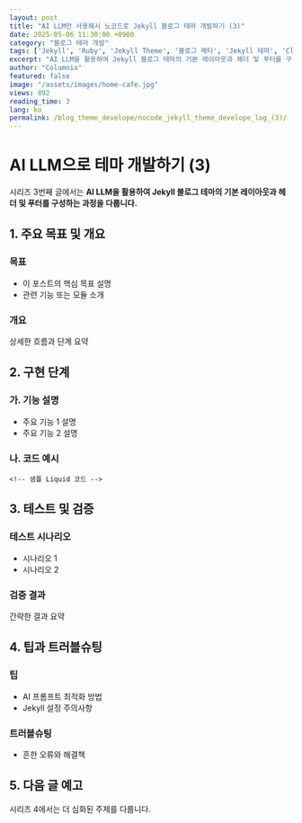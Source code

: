 ```yaml
---
layout: post
title: "AI LLM만 사용해서 노코드로 Jekyll 블로그 테마 개발하기 (3)"
date: 2025-05-06 11:30:00 +0900
category: "블로그 테마 개발"
tags: ['Jekyll', 'Ruby', 'Jekyll Theme', '블로그 메타', 'Jekyll 테마', 'Claude 4 Sonnet']
excerpt: "AI LLM을 활용하여 Jekyll 블로그 테마의 기본 레이아웃과 헤더 및 푸터를 구성하는 과정을 다룹니다."
author: "Columnia"
featured: false
image: "/assets/images/home-cafe.jpg"
views: 892
reading_time: 3
lang: ko
permalink: /blog_theme_develope/nocode_jekyll_theme_develope_log_(3)/
---
```


# AI LLM으로 테마 개발하기 (3)

시리즈 3번째 글에서는 **AI LLM을 활용하여 Jekyll 블로그 테마의 기본 레이아웃과 헤더 및 푸터를 구성하는 과정을 다룹니다.**

## 1. 주요 목표 및 개요

### 목표
- 이 포스트의 핵심 목표 설명
- 관련 기능 또는 모듈 소개

### 개요
상세한 흐름과 단계 요약

## 2. 구현 단계

### 가. 기능 설명
- 주요 기능 1 설명
- 주요 기능 2 설명

### 나. 코드 예시
```liquid
<!-- 샘플 Liquid 코드 -->
```

## 3. 테스트 및 검증

### 테스트 시나리오
- 시나리오 1
- 시나리오 2

### 검증 결과
간략한 결과 요약

## 4. 팁과 트러블슈팅

### 팁
- AI 프롬프트 최적화 방법
- Jekyll 설정 주의사항

### 트러블슈팅
- 흔한 오류와 해결책

## 5. 다음 글 예고

시리즈 4에서는 더 심화된 주제를 다룹니다.
